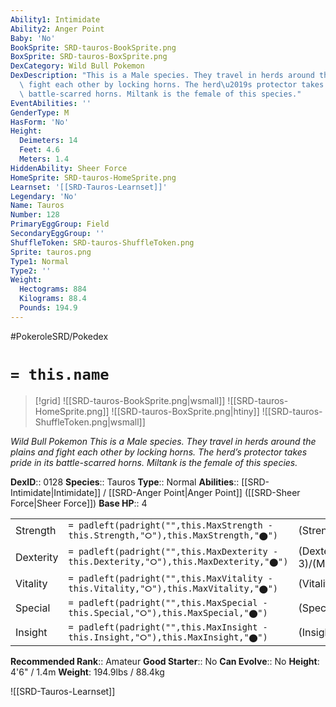 ```yaml
---
Ability1: Intimidate
Ability2: Anger Point
Baby: 'No'
BookSprite: SRD-tauros-BookSprite.png
BoxSprite: SRD-tauros-BoxSprite.png
DexCategory: Wild Bull Pokemon
DexDescription: "This is a Male species. They travel in herds around the plains and\
  \ fight each other by locking horns. The herd\u2019s protector takes pride in its\
  \ battle-scarred horns. Miltank is the female of this species."
EventAbilities: ''
GenderType: M
HasForm: 'No'
Height:
  Deimeters: 14
  Feet: 4.6
  Meters: 1.4
HiddenAbility: Sheer Force
HomeSprite: SRD-tauros-HomeSprite.png
Learnset: '[[SRD-Tauros-Learnset]]'
Legendary: 'No'
Name: Tauros
Number: 128
PrimaryEggGroup: Field
SecondaryEggGroup: ''
ShuffleToken: SRD-tauros-ShuffleToken.png
Sprite: tauros.png
Type1: Normal
Type2: ''
Weight:
  Hectograms: 884
  Kilograms: 88.4
  Pounds: 194.9
---
```


#PokeroleSRD/Pokedex

# `= this.name`

> [!grid]
> ![[SRD-tauros-BookSprite.png|wsmall]]
> ![[SRD-tauros-HomeSprite.png]]
> ![[SRD-tauros-BoxSprite.png|htiny]]
> ![[SRD-tauros-ShuffleToken.png|wsmall]]


*Wild Bull Pokemon*
*This is a Male species. They travel in herds around the plains and fight each other by locking horns. The herd’s protector takes pride in its battle-scarred horns. Miltank is the female of this species.*

**DexID**:: 0128
**Species**:: Tauros
**Type**:: Normal
**Abilities**:: [[SRD-Intimidate|Intimidate]] / [[SRD-Anger Point|Anger Point]] ([[SRD-Sheer Force|Sheer Force]])
**Base HP**:: 4

|           |                                                                                        |                                          |
| --------- | -------------------------------------------------------------------------------------- | ---------------------------------------- |
| Strength  | `= padleft(padright("",this.MaxStrength - this.Strength,"⭘"),this.MaxStrength,"⬤")`    | (Strength::3)/(MaxStrength::6)   |
| Dexterity | `= padleft(padright("",this.MaxDexterity - this.Dexterity,"⭘"),this.MaxDexterity,"⬤")` | (Dexterity:: 3)/(MaxDexterity::6) |
| Vitality  | `= padleft(padright("",this.MaxVitality - this.Vitality,"⭘"),this.MaxVitality,"⬤")`    | (Vitality::3)/(MaxVitality::6)   |
| Special   | `= padleft(padright("",this.MaxSpecial - this.Special,"⭘"),this.MaxSpecial,"⬤")`       | (Special::1)/(MaxSpecial::3)     |
| Insight   | `= padleft(padright("",this.MaxInsight - this.Insight,"⭘"),this.MaxInsight,"⬤")`       | (Insight::2)/(MaxInsight::5)     |


**Recommended Rank**:: Amateur
**Good Starter**:: No
**Can Evolve**:: No
**Height**: 4'6" / 1.4m
**Weight**: 194.9lbs / 88.4kg

![[SRD-Tauros-Learnset]]